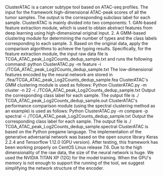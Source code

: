 ClusterATAC is a cancer subtype tool based on ATAC-seq profiles. The input for the framework high-dimensional ATAC-peak scores of all the tumor samples. The output is the corresponding subclass label for each sample. ClusterATAC is mainly divided into two components: 1. GAN-based feature extraction module, which is used to obtain abstract features from deep learning using high-dimensional original input. 2. A GMM-based clustering module for determining the number of types and the class labels corresponding to each sample. 3. Based on the original data, apply the comparison algorithms to achieve the typing results. 
Specifically, for the feature extraction module, the input raw data file is TCGA_ATAC_peak_Log2Counts_dedup_sample.txt and runs the following command:
python ClusterATAC.py -m feature -i ./TCGA_ATAC_peak_Log2Counts_dedup_sample.txt
The low-dimensional features encoded by the neural network are stored in ./fea/TCGA_ATAC_peak_Log2Counts_dedup_sample.fea
ClusterATAC's GMM clustering module is used as follows:
Python ClusterATAC.py -m cluster -n 22 -i ./TCGA_ATAC_peak_Log2Counts_dedup_sample.txt
Output the corresponding class label for each sample. The output file is ./ TCGA_ATAC_peak_Log2Counts_dedup_sample.out
ClusterATAC's performance comparison module (using the spectral clustering method as an example) is used as follows:
Python ClusterATAC.py -m compare -p spectral -i ./TCGA_ATAC_peak_Log2Counts_dedup_sample.txt
Output the corresponding class label for each sample. The output file is ./ TCGA_ATAC_peak_Log2Counts_dedup_sample.spectral
ClusterATAC is based on the Python pregame language. The implementation of the generative adversarial network was based on the open source library Keras 2.2.4 and Tensorflow 1.12.0 (GPU version). After testing, this framework has been working properly on CentOS Linux release 7.6. Due to the high dimensionality of the raw data, the size of the neural network is huge. We used the NVIDIA TITAN XP (12G) for the model training. When the GPU's memory is not enough to support the running of the tool, we suggest simplifying the network structure of the encoder.
